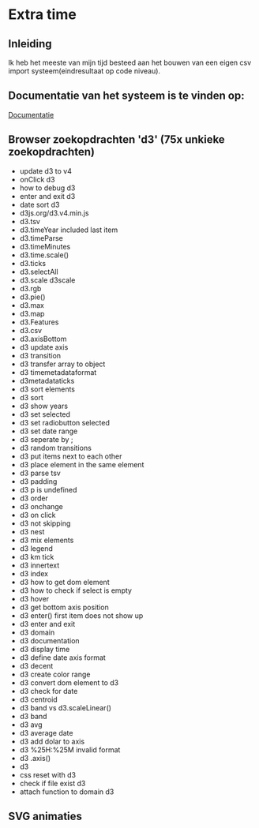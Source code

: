 # Extra time


## Inleiding
Ik heb het meeste van mijn tijd besteed aan het bouwen van een eigen csv import systeem(eindresultaat op code niveau).


## Documentatie van het systeem is te vinden op:
[Documentatie](https://github.com/IIYAMA12/fe3-assessment-3)


## Browser zoekopdrachten 'd3' (75x unkieke zoekopdrachten)
* update d3 to v4
* onClick d3
* how to debug d3
* enter and exit d3
* date sort d3
* d3js.org/d3.v4.min.js
* d3.tsv
* d3.timeYear included last item
* d3.timeParse
* d3.timeMinutes
* d3.time.scale()
* d3.ticks
* d3.selectAll
* d3.scale d3scale
* d3.rgb
* d3.pie()
* d3.max
* d3.map
* d3.Features
* d3.csv
* d3.axisBottom
* d3 update axis
* d3 transition
* d3 transfer array to object
* d3 timemetadataformat
* d3metadataticks
* d3  sort elements
* d3 sort
* d3 show years
* d3 set selected
* d3 set radiobutton selected
* d3 set date range
* d3 seperate by ;
* d3 random transitions
* d3 put items next to each other
* d3 place element in the same element
* d3 parse tsv
* d3 padding
* d3 p is undefined
* d3 order
* d3 onchange
* d3 on click
* d3 not skipping
* d3 nest
* d3 mix elements
* d3 legend
* d3 km tick
* d3 innertext
* d3 index
* d3 how to get dom element
* d3 how to check if select is empty
* d3 hover
* d3 get bottom axis position
* d3 enter() first item does not show up
* d3 enter and exit
* d3 domain
* d3 documentation
* d3 display time
* d3 define date axis format
* d3 decent
* d3 create color range
* d3 convert dom element to d3
* d3 check for date
* d3 centroid
* d3 band vs d3.scaleLinear()
* d3 band
* d3 avg
* d3 average date
* d3 add dolar to axis
* d3 %25H:%25M invalid format
* d3 .axis()
* d3
* css reset with d3
* check if file exist d3
* attach function to domain d3

## SVG animaties


